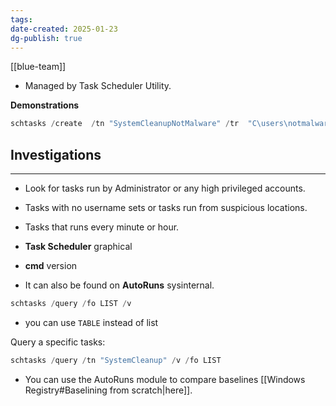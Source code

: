 ```yaml
---
tags: 
date-created: 2025-01-23
dg-publish: true
---
```

[[blue-team]]

- Managed by Task Scheduler Utility.

**Demonstrations**

```Powershell
schtasks /create  /tn "SystemCleanupNotMalware" /tr  "C\users\notmalware.exe" /sc daily /st 09:00 /ru SYSTEM
```

## Investigations
---
- Look for tasks run by Administrator or any high privileged accounts.
- Tasks with no username sets or tasks run from suspicious locations.
- Tasks that runs every minute or hour.

- **Task Scheduler** graphical
- **cmd** version
- It can also be found on **AutoRuns** sysinternal.

```PowerShell
schtasks /query /fo LIST /v
```

- you can use `TABLE` instead of list

Query a specific tasks:

```PowerShell
schtasks /query /tn "SystemCleanup" /v /fo LIST
```

- You can use the AutoRuns module to compare baselines [[Windows Registry#Baselining from scratch|here]].
